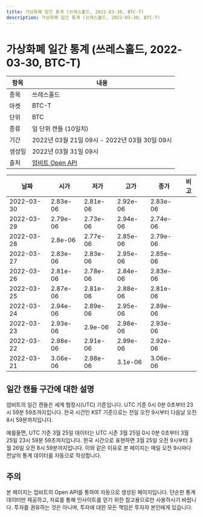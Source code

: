 ```yaml
---
title: 가상화폐 일간 통계 (쓰레스홀드, 2022-03-30, BTC-T)
description: 가상화폐 일간 통계 (쓰레스홀드, 2022-03-30, BTC-T)
---
```



가상화폐 일간 통계 (쓰레스홀드, 2022-03-30, BTC-T)
===

|항목|내용|
|--|--|
|종목|쓰레스홀드|
|마켓|BTC-T|
|단위|BTC|
|종류|일 단위 캔들 (10일치)|
|기간|2022년 03월 21일 09시 - 2022년 03월 30일 09시|
|생성일|2022년 03월 31일 09시|
|출처|[업비트 Open API](https://docs.upbit.com)|


|날짜|시가|저가|고가|종가|비고|
|--|--|--|--|--|--|
|2022-03-30|2.83e-06|2.81e-06|2.92e-06|2.83e-06|    |
|2022-03-29|2.79e-06|2.73e-06|2.94e-06|2.74e-06|    |
|2022-03-28|2.8e-06|2.77e-06|2.85e-06|2.79e-06|    |
|2022-03-27|2.83e-06|2.83e-06|2.95e-06|2.85e-06|    |
|2022-03-26|2.81e-06|2.78e-06|2.84e-06|2.83e-06|    |
|2022-03-25|2.87e-06|2.81e-06|2.88e-06|2.81e-06|    |
|2022-03-24|2.94e-06|2.89e-06|2.95e-06|2.89e-06|    |
|2022-03-23|2.93e-06|2.9e-06|2.98e-06|2.93e-06|    |
|2022-03-22|2.98e-06|2.91e-06|2.99e-06|2.92e-06|    |
|2022-03-21|3.06e-06|2.98e-06|3.1e-06|3.06e-06|    |


일간 캔들 구간에 대한 설명
---


업비트의 일간 캔들은 세계 협정시(UTC) 기준입니다. 
UTC 기준 0시 0분 0초부터 23시 59분 59초까지입니다. 
한국 시간인 KST 기준으로는 전일 오전 9시부터 다음날 오전 8시 59분까지입니다. 


예를들면, UTC 기준 3월 25일 데이터는 UTC 시준 3월 25일 0시 0분 0초부터 3월 25일 23시 59분 59초까지입니다. 
한국 시간으로 표현하면 3월 25일 오전 9시부터 3월 26일 오전 8시 59분까지입니다. 
이와 같은 이유로 본 페이지는 매일 오전 9시마다 전날의 통계 데이터를 자동으로 작성합니다. 


주의
---


본 페이지는 업비트의 Open API를 통하여 자동으로 생성된 페이지입니다. 
단순한 통계 데이터만 제공하고, 자료를 통해 인사이트를 얻기 위한 참고용으로만 사용하시기 바랍니다. 
투자를 권유하는 것은 아니며, 투자에 대한 모든 책임은 투자자 본인에게 있습니다. 
